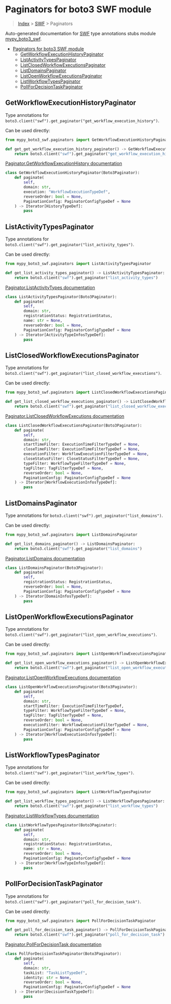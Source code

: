 # Paginators for boto3 SWF module

> [Index](../README.md) > [SWF](./README.md) > Paginators

Auto-generated documentation for [SWF](https://boto3.amazonaws.com/v1/documentation/api/latest/reference/services/swf.html#SWF)
type annotations stubs module [mypy_boto3_swf](https://pypi.org/project/mypy-boto3-swf/).

- [Paginators for boto3 SWF module](#paginators-for-boto3-swf-module)
  - [GetWorkflowExecutionHistoryPaginator](#getworkflowexecutionhistorypaginator)
  - [ListActivityTypesPaginator](#listactivitytypespaginator)
  - [ListClosedWorkflowExecutionsPaginator](#listclosedworkflowexecutionspaginator)
  - [ListDomainsPaginator](#listdomainspaginator)
  - [ListOpenWorkflowExecutionsPaginator](#listopenworkflowexecutionspaginator)
  - [ListWorkflowTypesPaginator](#listworkflowtypespaginator)
  - [PollForDecisionTaskPaginator](#pollfordecisiontaskpaginator)

## GetWorkflowExecutionHistoryPaginator

Type annotations for `boto3.client("swf").get_paginator("get_workflow_execution_history")`.

Can be used directly:

```python
from mypy_boto3_swf.paginators import GetWorkflowExecutionHistoryPaginator

def get_get_workflow_execution_history_paginator() -> GetWorkflowExecutionHistoryPaginator:
    return boto3.client("swf").get_paginator("get_workflow_execution_history")
```

[Paginator.GetWorkflowExecutionHistory documentation](https://boto3.amazonaws.com/v1/documentation/api/latest/reference/services/swf.html#SWF.Paginator.GetWorkflowExecutionHistory)

```python
class GetWorkflowExecutionHistoryPaginator(Boto3Paginator):
    def paginate(
        self,
        domain: str,
        execution: "WorkflowExecutionTypeDef",
        reverseOrder: bool = None,
        PaginationConfig: PaginatorConfigTypeDef = None
    ) -> Iterator[HistoryTypeDef]:
        pass
```
## ListActivityTypesPaginator

Type annotations for `boto3.client("swf").get_paginator("list_activity_types")`.

Can be used directly:

```python
from mypy_boto3_swf.paginators import ListActivityTypesPaginator

def get_list_activity_types_paginator() -> ListActivityTypesPaginator:
    return boto3.client("swf").get_paginator("list_activity_types")
```

[Paginator.ListActivityTypes documentation](https://boto3.amazonaws.com/v1/documentation/api/latest/reference/services/swf.html#SWF.Paginator.ListActivityTypes)

```python
class ListActivityTypesPaginator(Boto3Paginator):
    def paginate(
        self,
        domain: str,
        registrationStatus: RegistrationStatus,
        name: str = None,
        reverseOrder: bool = None,
        PaginationConfig: PaginatorConfigTypeDef = None
    ) -> Iterator[ActivityTypeInfosTypeDef]:
        pass
```
## ListClosedWorkflowExecutionsPaginator

Type annotations for `boto3.client("swf").get_paginator("list_closed_workflow_executions")`.

Can be used directly:

```python
from mypy_boto3_swf.paginators import ListClosedWorkflowExecutionsPaginator

def get_list_closed_workflow_executions_paginator() -> ListClosedWorkflowExecutionsPaginator:
    return boto3.client("swf").get_paginator("list_closed_workflow_executions")
```

[Paginator.ListClosedWorkflowExecutions documentation](https://boto3.amazonaws.com/v1/documentation/api/latest/reference/services/swf.html#SWF.Paginator.ListClosedWorkflowExecutions)

```python
class ListClosedWorkflowExecutionsPaginator(Boto3Paginator):
    def paginate(
        self,
        domain: str,
        startTimeFilter: ExecutionTimeFilterTypeDef = None,
        closeTimeFilter: ExecutionTimeFilterTypeDef = None,
        executionFilter: WorkflowExecutionFilterTypeDef = None,
        closeStatusFilter: CloseStatusFilterTypeDef = None,
        typeFilter: WorkflowTypeFilterTypeDef = None,
        tagFilter: TagFilterTypeDef = None,
        reverseOrder: bool = None,
        PaginationConfig: PaginatorConfigTypeDef = None
    ) -> Iterator[WorkflowExecutionInfosTypeDef]:
        pass
```
## ListDomainsPaginator

Type annotations for `boto3.client("swf").get_paginator("list_domains")`.

Can be used directly:

```python
from mypy_boto3_swf.paginators import ListDomainsPaginator

def get_list_domains_paginator() -> ListDomainsPaginator:
    return boto3.client("swf").get_paginator("list_domains")
```

[Paginator.ListDomains documentation](https://boto3.amazonaws.com/v1/documentation/api/latest/reference/services/swf.html#SWF.Paginator.ListDomains)

```python
class ListDomainsPaginator(Boto3Paginator):
    def paginate(
        self,
        registrationStatus: RegistrationStatus,
        reverseOrder: bool = None,
        PaginationConfig: PaginatorConfigTypeDef = None
    ) -> Iterator[DomainInfosTypeDef]:
        pass
```
## ListOpenWorkflowExecutionsPaginator

Type annotations for `boto3.client("swf").get_paginator("list_open_workflow_executions")`.

Can be used directly:

```python
from mypy_boto3_swf.paginators import ListOpenWorkflowExecutionsPaginator

def get_list_open_workflow_executions_paginator() -> ListOpenWorkflowExecutionsPaginator:
    return boto3.client("swf").get_paginator("list_open_workflow_executions")
```

[Paginator.ListOpenWorkflowExecutions documentation](https://boto3.amazonaws.com/v1/documentation/api/latest/reference/services/swf.html#SWF.Paginator.ListOpenWorkflowExecutions)

```python
class ListOpenWorkflowExecutionsPaginator(Boto3Paginator):
    def paginate(
        self,
        domain: str,
        startTimeFilter: ExecutionTimeFilterTypeDef,
        typeFilter: WorkflowTypeFilterTypeDef = None,
        tagFilter: TagFilterTypeDef = None,
        reverseOrder: bool = None,
        executionFilter: WorkflowExecutionFilterTypeDef = None,
        PaginationConfig: PaginatorConfigTypeDef = None
    ) -> Iterator[WorkflowExecutionInfosTypeDef]:
        pass
```
## ListWorkflowTypesPaginator

Type annotations for `boto3.client("swf").get_paginator("list_workflow_types")`.

Can be used directly:

```python
from mypy_boto3_swf.paginators import ListWorkflowTypesPaginator

def get_list_workflow_types_paginator() -> ListWorkflowTypesPaginator:
    return boto3.client("swf").get_paginator("list_workflow_types")
```

[Paginator.ListWorkflowTypes documentation](https://boto3.amazonaws.com/v1/documentation/api/latest/reference/services/swf.html#SWF.Paginator.ListWorkflowTypes)

```python
class ListWorkflowTypesPaginator(Boto3Paginator):
    def paginate(
        self,
        domain: str,
        registrationStatus: RegistrationStatus,
        name: str = None,
        reverseOrder: bool = None,
        PaginationConfig: PaginatorConfigTypeDef = None
    ) -> Iterator[WorkflowTypeInfosTypeDef]:
        pass
```
## PollForDecisionTaskPaginator

Type annotations for `boto3.client("swf").get_paginator("poll_for_decision_task")`.

Can be used directly:

```python
from mypy_boto3_swf.paginators import PollForDecisionTaskPaginator

def get_poll_for_decision_task_paginator() -> PollForDecisionTaskPaginator:
    return boto3.client("swf").get_paginator("poll_for_decision_task")
```

[Paginator.PollForDecisionTask documentation](https://boto3.amazonaws.com/v1/documentation/api/latest/reference/services/swf.html#SWF.Paginator.PollForDecisionTask)

```python
class PollForDecisionTaskPaginator(Boto3Paginator):
    def paginate(
        self,
        domain: str,
        taskList: "TaskListTypeDef",
        identity: str = None,
        reverseOrder: bool = None,
        PaginationConfig: PaginatorConfigTypeDef = None
    ) -> Iterator[DecisionTaskTypeDef]:
        pass
```